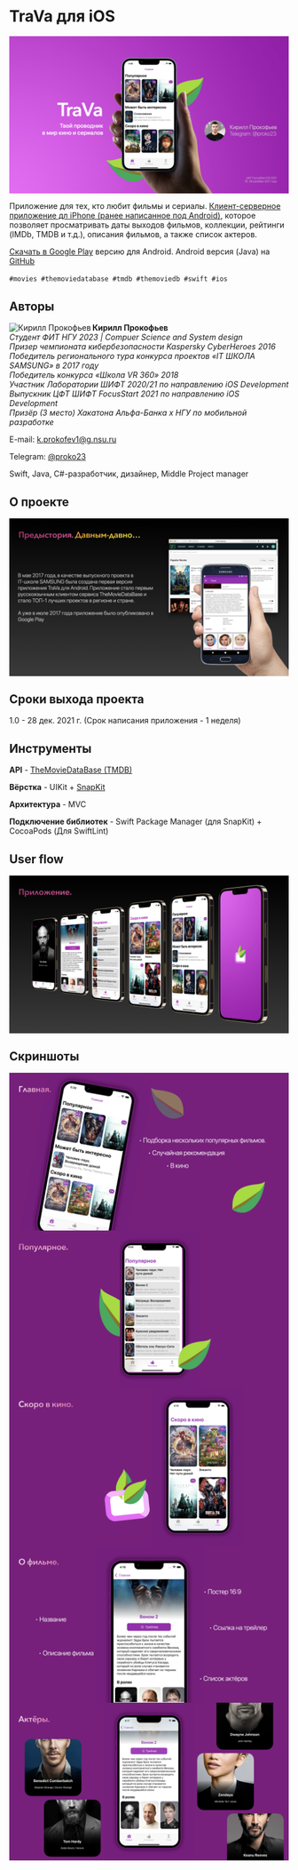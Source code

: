 # TraVa для iOS
<img src="https://raw.githubusercontent.com/prokyhouse/TraVa-iOS/develop/Images/TraVaImage1.jpeg" alt="[Main Logo]" align="center"/>


Приложение для тех, кто любит фильмы и сериалы. 
[Клиент-серверное приложение дл iPhone (ранее написанное под Android)](https://play.google.com/store/apps/details?id=ru.myitschool.travamd&hl), которое позволяет просматривать даты выходов фильмов, коллекции, рейтинги (IMDb, TMDB и т.д.), описания фильмов, а также список актеров.

[Скачать в Google Play](https://play.google.com/store/apps/details?id=ru.myitschool.travamd&hl) версию для Android.
Android версия (Java) на [GitHub](https://github.com/prokyhouse/TraVa)


` #movies #themoviedatabase #tmdb #themoviedb #swift #ios `


## Авторы

<img src="https://habrastorage.org/webt/xn/wq/r_/xnwqr_c12neoliwun446oljbewq.png" alt="Кирилл Прокофьев" align="left" width="150"/>

**Кирилл Прокофьев**  
*Студент ФИТ НГУ 2023 | Compuer Science and System design*  
*Призер чемпионата кибербезопасности Kaspersky CyberHeroes 2016*  
*Победитель регионального тура конкурса проектов «IT ШКОЛА SAMSUNG» в 2017 году*   
*Победитель конкурса «Школа VR 360» 2018*   
*Участник Лаборатории ШИФТ 2020/21 по направлению iOS Development*  
*Выпускник ЦФТ ШИФТ FocusStart 2021 по направлению iOS Development*  
*Призёр (3 место) Хакатона Альфа-Банка x НГУ по мобильной разработке*  

E-mail:  k.prokofev1@g.nsu.ru

Telegram: [@proko23](https://t.me/proko23)

Swift, Java, C#-разработчик, дизайнер, Middle Project manager


## О проекте
<img src="https://raw.githubusercontent.com/prokyhouse/TraVa-iOS/develop/Images/TraVaImage3.jpeg" alt="[History]" align="center"/>
   
## Сроки выхода проекта
   1.0 - 28 дек. 2021 г.
   (Срок написания приложения - 1 неделя)
   
## Инструменты
**API** - [TheMovieDataBase (TMDB)](https://www.themoviedb.org)

**Вёрстка** - UIKit + [SnapKit](https://github.com/SnapKit/SnapKit)

**Архитектура** - MVC

**Подключение библиотек** - Swift Package Manager (для SnapKit) + CocoaPods (Для SwiftLint)
   
## User flow
<img src="https://github.com/prokyhouse/TraVa-iOS/blob/develop/Images/TraVaImage9.jpeg?raw=true" alt="[Upcoming screen]" align="center"/>

## Скриншоты
<img src="https://raw.githubusercontent.com/prokyhouse/TraVa-iOS/develop/Images/TraVaImage4.jpeg" alt="[Main screen]" align="center"/>
<img src="https://github.com/prokyhouse/TraVa-iOS/blob/develop/Images/TraVaImage5.jpeg?raw=true" alt="[Popular screen]" align="center"/>
<img src="https://github.com/prokyhouse/TraVa-iOS/blob/develop/Images/TraVaImage6.jpeg?raw=true" alt="[Upcoming screen]" align="center"/>
<img src="https://github.com/prokyhouse/TraVa-iOS/blob/develop/Images/TraVaImage7.jpeg?raw=true" alt="[Upcoming screen]" align="center"/>
<img src="https://github.com/prokyhouse/TraVa-iOS/blob/develop/Images/TraVaImage8.jpeg?raw=true" alt="[Upcoming screen]" align="center"/>
